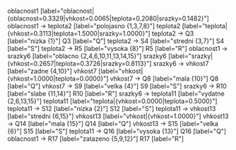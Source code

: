 oblacnost1 [label="oblacnost|{oblacnost=0.3329|vhkost=0.0065|teplota=0.2080|srazky=0.1482}"]
oblacnost1 -> teplota2 [label="polojasno {1,3,7,8}"]
teplota2 [label="teplota|{vhkost=0.3113|teplota=1.5000|srazky=1.0000}"]
teplota2 -> Q3 [label="nizka {1}"]
Q3  [label="Q"]
teplota2 -> S4 [label="stredni {3,7}"]
S4  [label="S"]
teplota2 -> R5 [label="vysoka {8}"]
R5  [label="R"]
oblacnost1 -> srazky6 [label="oblacno {2,4,6,10,11,13,14,15}"]
srazky6 [label="srazky|{vhkost=0.2657|teplota=0.3726|srazky=0.8113}"]
srazky6 -> vhkost7 [label="zadne {4,10}"]
vhkost7 [label="vhkost|{vhkost=1.0000|teplota=0.0000}"]
vhkost7 -> Q8 [label="mala {10}"]
Q8  [label="Q"]
vhkost7 -> S9 [label="velka {4}"]
S9  [label="S"]
srazky6 -> R10 [label="slabe {11,14}"]
R10  [label="R"]
srazky6 -> teplota11 [label="vydatne {2,6,13,15}"]
teplota11 [label="teplota|{vhkost=0.0000|teplota=0.5000}"]
teplota11 -> S12 [label="nizka {2}"]
S12  [label="S"]
teplota11 -> vhkost13 [label="stredni {6,15}"]
vhkost13 [label="vhkost|{vhkost=1.0000}"]
vhkost13 -> Q14 [label="mala {15}"]
Q14  [label="Q"]
vhkost13 -> S15 [label="velka {6}"]
S15  [label="S"]
teplota11 -> Q16 [label="vysoka {13}"]
Q16  [label="Q"]
oblacnost1 -> R17 [label="zatazeno {5,9,12}"]
R17  [label="R"]
